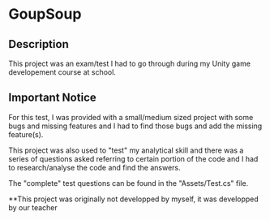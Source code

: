 # GoupSoup

## Description

This project was an exam/test I had to go through during my Unity game developement course at school.

## Important Notice

For this test, I was provided with a small/medium sized project with some bugs and missing features and I had to find those bugs and add the missing feature(s).

This project was also used to "test" my analytical skill and there was a series of questions asked referring to certain portion of the code and I had to research/analyse the code and find the answers.

The "complete" test questions can be found in the "Assets/Test.cs" file.

**This project was originally not developped by myself, it was developped by our teacher
